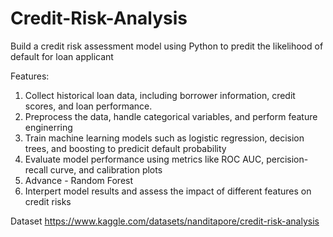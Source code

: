 # Credit-Risk-Analysis
Build a credit risk assessment model using Python to predit the likelihood of default for loan applicant 

Features:
1. Collect historical loan data, including borrower information, credit scores, and loan performance.
2. Preprocess the data, handle categorical variables, and perform feature enginerring
3. Train machine learning models such as logistic regression, decision trees, and boosting to predicit default probability
4. Evaluate model performance using metrics like ROC AUC, percision-recall curve, and calibration plots
5. Advance - Random Forest
6. Interpert model results and assess the impact of different features on credit risks

Dataset
https://www.kaggle.com/datasets/nanditapore/credit-risk-analysis
